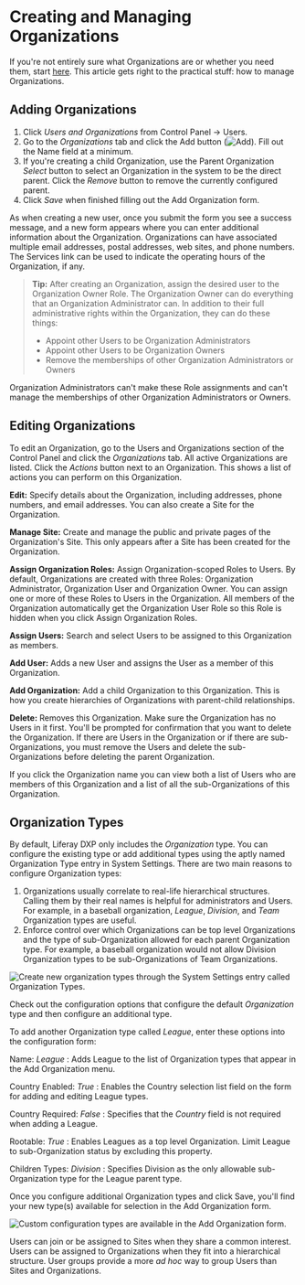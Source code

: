 # Creating and Managing Organizations

If you're not entirely sure what Organizations are or whether you need them, start [here](./04-organizations.md). This article gets right to the practical stuff: how to manage Organizations.

## Adding Organizations

1.  Click *Users and Organizations* from Control Panel &rarr; Users. 
1.  Go to the *Organizations* tab and click the Add button (![Add](../../images/icon-add.png)). Fill out the Name field at a minimum.
1.  If you're creating a child Organization, use the Parent Organization *Select* button to select an Organization in the system to be the direct parent. Click the *Remove* button to remove the currently configured parent.
1.  Click *Save* when finished filling out the Add Organization form.

As when creating a new user, once you submit the form you see a success message, and a new form appears where you can enter additional information about the Organization. Organizations can have associated multiple email addresses, postal addresses, web sites, and phone numbers. The Services link can be used to indicate the operating hours of the Organization, if any.

> **Tip:** After creating an Organization, assign the desired user to the Organization Owner Role. The Organization Owner can do everything that an Organization Administrator can. In addition to their full administrative rights within the Organization, they can do these things:
>
>- Appoint other Users to be Organization Administrators
>- Appoint other Users to be Organization Owners
>- Remove the memberships of other Organization Administrators or Owners

Organization Administrators can't make these Role assignments and can't manage the memberships of other Organization Administrators or Owners.

## Editing Organizations

To edit an Organization, go to the Users and Organizations section of the Control Panel and click the *Organizations* tab. All active Organizations are listed. Click the *Actions* button next to an Organization. This shows a list of actions you can perform on this Organization.

**Edit:** Specify details about the Organization, including addresses, phone numbers, and email addresses. You can also create a Site for the Organization.

**Manage Site:** Create and manage the public and private pages of the Organization's Site. This only appears after a Site has been created for the Organization. 

**Assign Organization Roles:** Assign Organization-scoped Roles to Users. By default, Organizations are created with three Roles: Organization Administrator, Organization User and Organization Owner. You can assign one or more of these Roles to Users in the Organization. All members of the Organization automatically get the Organization User Role so this Role is hidden when you click Assign Organization Roles.

**Assign Users:** Search and select Users to be assigned to this Organization as members.

**Add User:** Adds a new User and assigns the User as a member of this Organization.

**Add Organization:** Add a child Organization to this Organization. This is how you create hierarchies of Organizations with parent-child relationships.

**Delete:** Removes this Organization. Make sure the Organization has no Users in it first. You'll be prompted for confirmation that you want to delete the Organization. If there are Users in the Organization or if there are sub-Organizations, you must remove the Users and delete the sub-Organizations before deleting the parent Organization.

If you click the Organization name you can view both a list of Users who are members of this Organization and a list of all the sub-Organizations of this Organization.

## Organization Types

By default, Liferay DXP only includes the *Organization* type. You can configure the existing type or add additional types using the aptly named Organization Type entry in System Settings. There are two main reasons to configure Organization types:

1.  Organizations usually correlate to real-life hierarchical structures. Calling them by their real names is helpful for administrators and Users. For example, in a baseball organization, *League*, *Division*, and *Team* Organization types are useful.
1.  Enforce control over which Organizations can be top level Organizations and the type of sub-Organization allowed for each parent Organization type. For example, a baseball organization would not allow Division Organization types to be sub-Organizations of Team Organizations.

![Create new organization types through the System Settings entry called Organization Types.](./managing-organizations/images/01.png)

Check out the configuration options that configure the default *Organization* type and then configure an additional type.

To add another Organization type called *League*, enter these options into the configuration form:

Name: *League*
: Adds League to the list of Organization types that appear in the Add
Organization menu.

Country Enabled: *True*
: Enables the Country selection list field on the form for adding and editing
League types.

Country Required: *False*
: Specifies that the *Country* field is not required when adding a League.

Rootable: *True*
: Enables Leagues as a top level Organization. Limit League to sub-Organization
status by excluding this property.

Children Types: *Division*
: Specifies Division as the only allowable sub-Organization type for the League
parent type.

Once you configure additional Organization types and click Save, you'll find your new type(s) available for selection in the Add Organization form.

![Custom configuration types are available in the Add Organization form.](./managing-organizations/images/02.png)

Users can join or be assigned to Sites when they share a common interest. Users can be assigned to Organizations when they fit into a hierarchical structure. User groups provide a more *ad hoc* way to group Users than Sites and Organizations.

